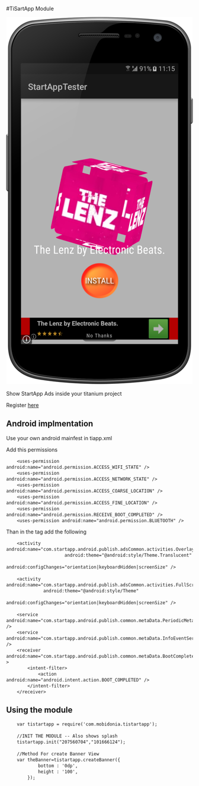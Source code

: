 #TiSartApp Module

![StartApp Add](screenshots/sc1.png?raw=true "StartApp")

Show StartApp Ads inside your titanium project

Register [here](https://portal.startapp.com/#/signup?referredby=rftczqb&preferredsite=pub&source=directURL)


Android implmentation
------------

Use your own android mainfest in tiapp.xml

Add this permissions
```<uses-permission android:name="android.permission.INTERNET" />
	<uses-permission android:name="android.permission.ACCESS_WIFI_STATE" />
	<uses-permission android:name="android.permission.ACCESS_NETWORK_STATE" />
	<uses-permission android:name="android.permission.ACCESS_COARSE_LOCATION" />
	<uses-permission android:name="android.permission.ACCESS_FINE_LOCATION" />
	<uses-permission android:name="android.permission.RECEIVE_BOOT_COMPLETED" />
	<uses-permission android:name="android.permission.BLUETOOTH" />
```

Than in the <application> tag add the following
```
	<activity android:name="com.startapp.android.publish.adsCommon.activities.OverlayActivity"
			          android:theme="@android:style/Theme.Translucent"
			          android:configChanges="orientation|keyboardHidden|screenSize" />
			
	<activity android:name="com.startapp.android.publish.adsCommon.activities.FullScreenActivity"
	          android:theme="@android:style/Theme"
	          android:configChanges="orientation|keyboardHidden|screenSize" />
	          
	<service android:name="com.startapp.android.publish.common.metaData.PeriodicMetaDataService" />
	<service android:name="com.startapp.android.publish.common.metaData.InfoEventService" />
	<receiver android:name="com.startapp.android.publish.common.metaData.BootCompleteListener" >
		<intent-filter>
			<action android:name="android.intent.action.BOOT_COMPLETED" />
		</intent-filter>
	</receiver>
```
	
Using the module
------------
```
	var tistartapp = require('com.mobidonia.tistartapp');

	//INIT THE MODULE -- Also shows splash
	tistartapp.init("207560704","101666124");
	
	//Method For create Banner View
	var theBanner=tistartapp.createBanner({
			bottom : '0dp',
			height : '100',
		});
```
	
